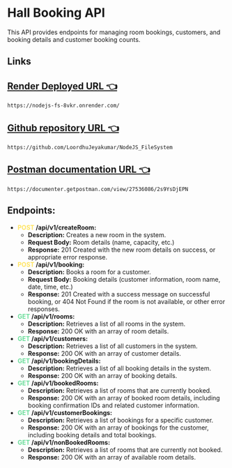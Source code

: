 # Hall Booking API

This API provides endpoints for managing room bookings, customers, and booking details and customer booking counts.

## **Links**
## [Render Deployed URL 👈](https://nodejs-fs-8vkr.onrender.com/) 
`https://nodejs-fs-8vkr.onrender.com/`

## [Github repository URL 👈](https://github.com/LoordhuJeyakumar/NodeJS_FileSystem) 

`https://github.com/LoordhuJeyakumar/NodeJS_FileSystem`

## [Postman documentation URL 👈](https://documenter.getpostman.com/view/27536086/2s9YsDjEPN)

`https://documenter.getpostman.com/view/27536086/2s9YsDjEPN`

## **Endpoints:**

- **<span style="color:#FFE460">POST</span> /api/v1/createRoom:**
  - **Description:** Creates a new room in the system.
  - **Request Body:** Room details (name, capacity, etc.)
  - **Response:** 201 Created with the new room details on success, or appropriate error response.
- **<span style="color:#FFE460">POST</span> /api/v1/booking:**
  - **Description:** Books a room for a customer.
  - **Request Body:** Booking details (customer information, room name, date, time, etc.)
  - **Response:** 201 Created with a success message on successful booking, or 404 Not Found if the room is not available, or other error responses.
- **<span style="color:#6BDD9A">GET</span> /api/v1/rooms:**
  - **Description:** Retrieves a list of all rooms in the system.
  - **Response:** 200 OK with an array of room details.
- **<span style="color:#6BDD9A">GET</span> /api/v1/customers:**
  - **Description:** Retrieves a list of all customers in the system.
  - **Response:** 200 OK with an array of customer details.
- **<span style="color:#6BDD9A">GET</span> /api/v1/bookingDetails:**
  - **Description:** Retrieves a list of all booking details in the system.
  - **Response:** 200 OK with an array of booking details.
- **<span style="color:#6BDD9A">GET</span> /api/v1/bookedRooms:**
  - **Description:** Retrieves a list of rooms that are currently booked.
  - **Response:** 200 OK with an array of booked room details, including booking confirmation IDs and related customer information.
- **<span style="color:#6BDD9A">GET</span> /api/v1/customerBookings:**
  - **Description:** Retrieves a list of bookings for a specific customer.
  - **Response:** 200 OK with an array of bookings for the customer, including booking details and total bookings.
- **<span style="color:#6BDD9A">GET</span> /api/v1/nonBookedRooms:**
  - **Description:** Retrieves a list of rooms that are currently not booked.
  - **Response:** 200 OK with an array of available room details.
